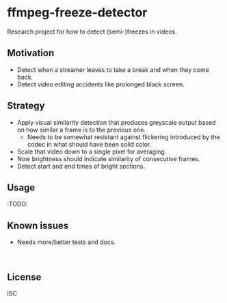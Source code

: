 ﻿
<!--#echo json="package.json" key="name" underline="=" -->
ffmpeg-freeze-detector
======================
<!--/#echo -->

<!--#echo json="package.json" key="description" -->
Research project for how to detect (semi-)freezes in videos.
<!--/#echo -->


Motivation
----------

* Detect when a streamer leaves to take a break and when they come back.
* Detect video editing accidents like prolonged black screen.



Strategy
--------

* Apply visual similarity detection that produces greyscale output based on
  how similar a frame is to the previous one.
  * Needs to be somewhat resistant against flickering introduced by the
    codec in what should have been solid color.
* Scale that video down to a single pixel for averaging.
* Now brightness should indicate similarity of consecutive frames.
* Detect start and end times of bright sections.



Usage
-----

:TODO:




Known issues
------------

* Needs more/better tests and docs.





<!--#toc stop="scan" -->

&nbsp;


License
-------
<!--#echo json="package.json" key="license" -->
ISC
<!--/#echo -->

